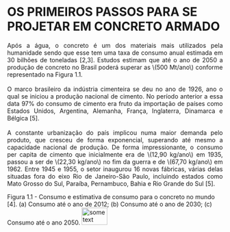 <script src="https://polyfill.io/v3/polyfill.min.js?features=es6"></script>
<script type="text/javascript" id="MathJax-script" async src="https://cdn.jsdelivr.net/npm/mathjax@3/es5/tex-chtml.js"> </script>

<h1>OS PRIMEIROS PASSOS PARA SE PROJETAR EM CONCRETO ARMADO </h1>

<p align="justify"> Após a água, o concreto é um dos materiais mais utilizados pela humanidade sendo que esse tem uma taxa de consumo anual estimada em 30 bilhões de toneladas [2,3]. Estudos estimam que até o ano de 2050 a produção de concreto no Brasil poderá superar as \(500 Mt/ano\) conforme representado na Figura 1.1.<br>
<br>
O marco brasileiro da indústria cimenteira se deu no ano de 1926, ano o qual se iniciou a produção nacional de cimento. No período anterior a essa data 97% do consumo de cimento era fruto da importação de países como Estados Unidos, Argentina, Alemanha, França, Inglaterra, Dinamarca e Bélgica [5].<br>
<br>
A constante urbanização do país implicou numa maior demanda pelo produto, que cresceu de forma exponencial, superando até mesmo a capacidade nacional de produção. De forma impressionante, o consumo per capita de cimento que inicialmente era de \(12,90 kg/ano\) em 1935, passou a ser de \(22,30 kg/ano\) no fim da guerra e de \(67,70 kg/ano\) em 1962. Entre 1945 e 1955, o setor inaugurou 16 novas fábricas, várias delas situadas fora do eixo Rio de Janeiro-São Paulo, incluindo estados como Mato Grosso do Sul, Paraíba, Pernambuco, Bahia e Rio Grande do Sul [5].<br></p>

Figura 1.1 - Consumo e estimativa de consumo para o concreto no mundo [4]. (a) Consumo até o ano de 2012; (b) Consumo até o ano de 2030; (c) Consumo até o ano 2050.
<img src="logo.jpg" alt="some text" width=60 height=40>

